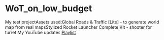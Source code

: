 # WoT_on_low_budget
 My test projectAssets used:Global Roads & Traffic [Lite] - to generate world map from real mapsStylized Rocket Launcher Complete Kit - shooter for turret
 My YouTube updates [Playlist](https://youtube.com/playlist?list=PLTWweHDDRLXQUnMoX01dFKrgxi1LspR9i)
